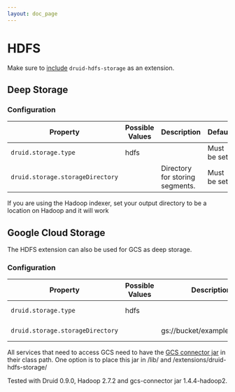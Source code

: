 ```yaml
---
layout: doc_page
---
```


# HDFS

Make sure to [include](../../operations/including-extensions.html) `druid-hdfs-storage` as an extension.

## Deep Storage 

### Configuration

|Property|Possible Values|Description|Default|
|--------|---------------|-----------|-------|
|`druid.storage.type`|hdfs||Must be set.|
|`druid.storage.storageDirectory`||Directory for storing segments.|Must be set.|

If you are using the Hadoop indexer, set your output directory to be a location on Hadoop and it will work

## Google Cloud Storage

The HDFS extension can also be used for GCS as deep storage.

### Configuration

|Property|Possible Values|Description|Default|
|--------|---------------|-----------|-------|
|`druid.storage.type`|hdfs||Must be set.|
|`druid.storage.storageDirectory`||gs://bucket/example/directory|Must be set.|

All services that need to access GCS need to have the [GCS connector jar](https://cloud.google.com/hadoop/google-cloud-storage-connector#manualinstallation) in their class path. One option is to place this jar in <druid>/lib/ and <druid>/extensions/druid-hdfs-storage/

Tested with Druid 0.9.0, Hadoop 2.7.2 and gcs-connector jar 1.4.4-hadoop2.

